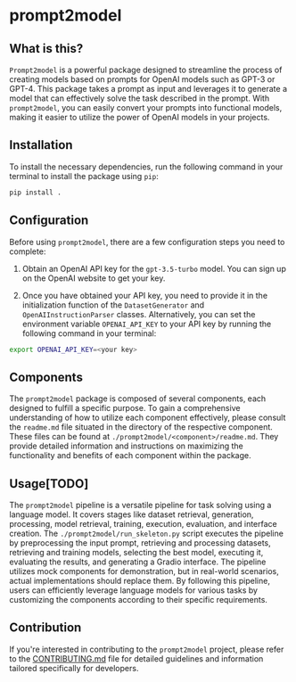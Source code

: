 # prompt2model

## What is this?

`Prompt2model` is a powerful package designed
to streamline the process of creating models
based on prompts for OpenAI models such as
GPT-3 or GPT-4. This package takes a prompt
as input and leverages it to generate a model
that can effectively solve the task described
in the prompt. With `prompt2model`, you can
easily convert your prompts into functional
models, making it easier to utilize the
power of OpenAI models in your projects.

## Installation

To install the necessary dependencies,
run the following command in your terminal
to install the package using `pip`:

```bash
pip install .
```

## Configuration

Before using `prompt2model`, there are a
few configuration steps you need to complete:

1. Obtain an OpenAI API key for the
`gpt-3.5-turbo` model. You can sign
up on the OpenAI website to get your key.

2. Once you have obtained your API
key, you need to provide it in the
 initialization function of the
`DatasetGenerator` and `OpenAIInstructionParser`
 classes. Alternatively, you can set
 the environment variable
`OPENAI_API_KEY` to your API key by running
 the following command in your terminal:

```bash
export OPENAI_API_KEY=<your key>
```

## Components

The `prompt2model` package is composed
of several components, each designed
to fulfill a specific purpose. To gain
a comprehensive understanding of how to
utilize each component effectively,
please consult the `readme.md` file
situated in the directory of the respective
component. These files can be found at
`./prompt2model/<component>/readme.md`.
They provide detailed information and
instructions on maximizing the
functionality and benefits of each
component within the package.

## Usage[TODO]

The `prompt2model` pipeline is a versatile
pipeline for task solving using a language
model. It covers stages like dataset retrieval,
generation, processing, model retrieval,
training, execution, evaluation, and
interface creation. The
`./prompt2model/run_skeleton.py`
script executes the pipeline by
preprocessing the input prompt,
retrieving and processing datasets,
retrieving and training models,
selecting the best model, executing it,
evaluating the results, and generating
a Gradio interface. The pipeline utilizes
mock components for demonstration, but
in real-world scenarios, actual implementations
should replace them. By following
this pipeline, users can efficiently
leverage language models for various tasks
by customizing the components according to
their specific requirements.

## Contribution

If you're interested in contributing
to the `prompt2model` project, please
refer to the [CONTRIBUTING.md](CONTRIBUTING.md)
file for detailed guidelines and
information tailored specifically
for developers.

